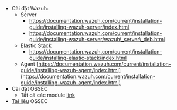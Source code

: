 * Cài đặt Wazuh:
  * Server 
    * https://documentation.wazuh.com/current/installation-guide/installing-wazuh-server/index.html
    * https://documentation.wazuh.com/current/installation-guide/installing-wazuh-server/wazuh\_server\_deb.html
  * Elastic Stack 
    * https://documentation.wazuh.com/current/installation-guide/installing-elastic-stack/index.html
  * Agent [https://documentation.wazuh.com/current/installation-guide/installing-wazuh-agent/index.html](https://documentation.wazuh.com/current/installation-guide/installing-wazuh-agent/index.html)
* Cài đặt OSSEC
  * Tất cả các module [link](https://glynrob.com/monitoring/ossec/)
* [Tài liệu](https://ossec.github.io/docs/) OSSEC



